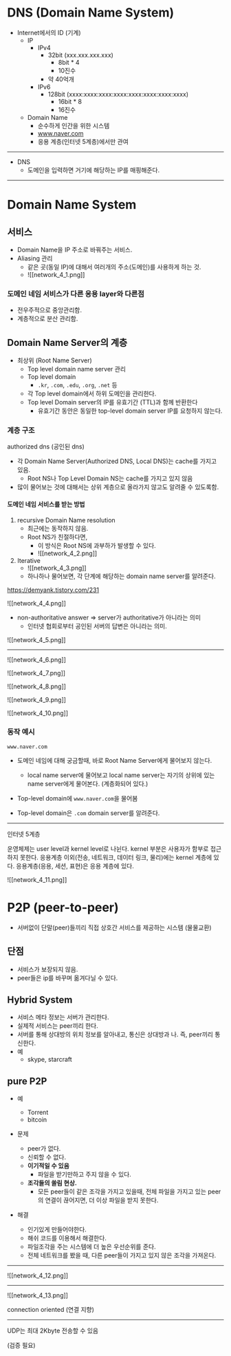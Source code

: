 # DNS (Domain Name System)

- Internet에서의 ID (기계)
	- IP
		- IPv4
			- 32bit (xxx.xxx.xxx.xxx)
				- 8bit \* 4
				- 10진수
			- 약 40억개
		- IPv6
			- 128bit (xxxx:xxxx:xxxx:xxxx:xxxx:xxxx:xxxx:xxxx)
				- 16bit \* 8
				- 16진수
	- Domain Name
		- 순수하게 인간을 위한 시스템
		- www.naver.com
		- 응용 계층(인터넷 5계층)에서만 관여

---

- DNS
	- 도메인을 입력하면 거기에 해당하는 IP를 매핑해준다.

---

# Domain Name System

## 서비스

- Domain Name을 IP 주소로 바꿔주는 서비스.
- Aliasing 관리
	- 같은 곳(동일 IP)에 대해서 여러개의 주소(도메인)를 사용하게 하는 것.
	- ![[network_4_1.png]]

### 도메인 네임 서비스가 다른 응용 layer와 다른점

- 전우주적으로 중앙관리함.
- 계층적으로 분산 관리함.

## Domain Name Server의 계층

- 최상위 (Root Name Server)
	- Top level domain name server 관리
	- Top level domain
		- `.kr`, `.com`, `.edu`, `.org`, `.net` 등
	- 각 Top level domain에서 하위 도메인을 관리한다.
	- Top level Domain server의 IP를 유효기간 (TTL)과 함께 반환한다
		- 유효기간 동안은 동일한 top-level domain server IP를 요청하지 않는다.

### 계층 구조

authorized dns (공인된 dns)

- 각 Domain Name Server(Authorized DNS, Local DNS)는 cache를 가지고 있음.
	- Root NS나 Top Level Domain NS는 cache를 가지고 있지 않음
- 많이 물어보는 것에 대해서는 상위 계층으로 올라가지 않고도 알려줄 수 있도록함.

#### 도메인 네임 서비스를 받는 방법

1. recursive Domain Name resolution
	- 최근에는 동작하지 않음.
	- Root NS가 친절하다면,
		- 이 방식은 Root NS에 과부하가 발생할 수 있다.
		- ![[network_4_2.png]]
2. Iterative
	- ![[network_4_3.png]]
	- 하나하나 물어보면, 각 단계에 해당하는 domain name server를 알려준다.

https://demyank.tistory.com/231

![[network_4_4.png]]

- non-authoritative answer => server가 authoritative가 아니라는 의미
	- 인터넷 협회로부터 공인된 서버의 답변은 아니라는 의미.

![[network_4_5.png]]

---

![[network_4_6.png]]

![[network_4_7.png]]

![[network_4_8.png]]

![[network_4_9.png]]

![[network_4_10.png]]

### 동작 예시

`www.naver.com`

- 도메인 네임에 대해 궁금할때, 바로 Root Name Server에게 물어보지 않는다.
	- local name server에 물어보고 local name server는 자기의 상위에 있는 name server에게 물어본다. (계층화되어 있다.)

- Top-level domain에 `www.naver.com`을 물어봄
- Top-level domain은 `.com` domain server를 알려준다.

---

인터넷 5계층

운영체제는 user level과 kernel level로 나뉜다.
kernel 부분은 사용자가 함부로 접근하지 못한다.
응용계층 이외(전송, 네트워크, 데이터 링크, 물리)에는 kernel 계층에 있다.
응용계층(응용, 세션, 표현)은 응용 계층에 있다.

![[network_4_11.png]]

# P2P (peer-to-peer)

- 서버없이 단말(peer)들끼리 직접 상호간 서비스를 제공하는 시스템 (물물교환)

## 단점

- 서비스가 보장되지 않음.
- peer들은 ip를 바꾸며 옮겨다닐 수 있다.

## Hybrid System

- 서비스 메타 정보는 서버가 관리한다.
- 실제적 서비스는 peer끼리 한다.
- 서버를 통해 상대방의 위치 정보를 알아내고, 통신은 상대방과 나. 즉, peer끼리 통신한다.
- 예
	- skype, starcraft

## pure P2P

- 예
	- Torrent
	- bitcoin

- 문제
	- peer가 없다.
	- 신뢰할 수 없다.
	- **이기적일 수 있음**
		- 파일을 받기만하고 주지 않을 수 있다.
	- **조각들의 쏠림 현상.**
		- 모든 peer들이 같은 조각을 가지고 있을때, 전체 파일을 가지고 있는 peer의 연결이 끊어지면, 더 이상 파일을 받지 못한다.
- 해결
	- 인기있게 만들어야한다.
	- 해쉬 코드를 이용해서 해결한다.
	- 파일조각을 주는 시스템에 더 높은 우선순위를 준다.
	- 전체 네트워크를 봤을 때, 다른 peer들이 가지고 있지 않은 조각을 가져온다.

---

![[network_4_12.png]]

---

![[network_4_13.png]]

connection oriented (연결 지향)

---

UDP는 최대 2Kbyte 전송할 수 있음

(검증 필요)